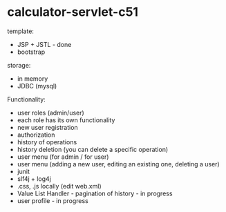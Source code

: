 # calculator-servlet-c51

template:

- JSP + JSTL - done
- bootstrap

storage:

- in memory
- JDBC (mysql)

Functionality:

- user roles (admin/user)
- each role has its own functionality
- new user registration
- authorization
- history of operations
- history deletion (you can delete a specific operation)
- user menu (for admin / for user)
- user menu (adding a new user, editing an existing one, deleting a user)
- junit
- slf4j + log4j
- .css, .js locally (edit web.xml)
- Value List Handler - pagination of history - in progress
- user profile - in progress
